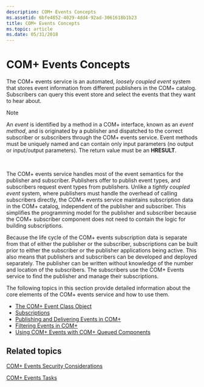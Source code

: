 ```yaml
---
description: COM+ Events Concepts
ms.assetid: 6bfe4852-4029-4dd4-92ad-3061618b1b23
title: COM+ Events Concepts
ms.topic: article
ms.date: 05/31/2018
---
```


# COM+ Events Concepts

The COM+ events service is an automated, *loosely coupled event* system that stores event information from different publishers in the COM+ catalog. Subscribers can query this event store and select the events that they want to hear about.

> [!Note]  
> An *event* is identified by a method in a COM+ interface, known as an *event method*, and is originated by a publisher and dispatched to the correct subscriber or subscribers through the COM+ events service. Event methods must be uniquely named and can contain only input parameters (no output or input/output parameters). The return value must be an **HRESULT**.

 

The COM+ events service handles most of the event semantics for the publisher and subscriber. Publishers offer to publish event types, and subscribers request event types from publishers. Unlike a *tightly coupled event* system, where publishers must handle the overhead of calling subscribers directly, the COM+ events service maintains subscription data in the COM+ catalog, independent of the publisher and subscriber. This simplifies the programming model for the publisher and subscriber because the COM+ subscriber component does not need to contain the logic for building subscriptions.

Because the life cycle of the COM+ events subscription data is separate from that of either the publisher or the subscriber, subscriptions can be built prior to either the subscriber or the publisher applications being active. This also means that publishers and subscribers can be developed and deployed separately. The publisher can be written without knowledge of the number and location of the subscribers. The subscribers use the COM+ Events service to find the publisher and manage their subscriptions.

The following topics in this section provide detailed information about the core elements of the COM+ events service and how to use them.

-   [The COM+ Event Class Object](the-com--event-class-object.md)
-   [Subscriptions](subscriptions.md)
-   [Publishing and Delivering Events in COM+](publishing-and-delivering-events-in-com-.md)
-   [Filtering Events in COM+](filtering-events-in-com-.md)
-   [Using COM+ Events with COM+ Queued Components](using-com--events-with-com--queued-components.md)

## Related topics

<dl> <dt>

[COM+ Events Security Considerations](com--events-security-considerations.md)
</dt> <dt>

[COM+ Events Tasks](com--events-tasks.md)
</dt> </dl>

 

 



